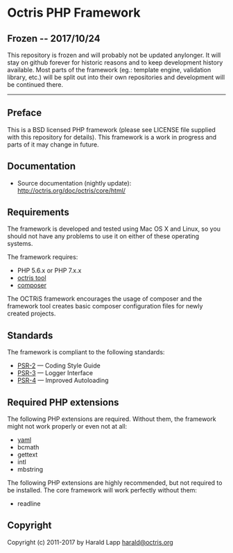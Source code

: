 # Octris PHP Framework

## Frozen -- 2017/10/24

This repository is frozen and will probably not be updated anylonger. It will stay on github
forever for historic reasons and to keep development history available. Most parts of the framework
(eg.: template engine, validation library, etc.) will be split out into their own repositories and
development will be continued there.

---

## Preface

This is a BSD licensed PHP framework (please see LICENSE file supplied with this repository
for details). This framework is a work in progress and parts of it may change in future.

## Documentation

* Source documentation (nightly update): http://octris.org/doc/octris/core/html/

## Requirements

The framework is developed and tested using Mac OS X and Linux, so you should not
have any problems to use it on either of these operating systems.

The framework requires:

*   PHP 5.6.x or PHP 7.x.x
*   [octris tool](https://github.com/octris/octris/releases)
*   [composer](https://getcomposer.org/)

The OCTRiS framework encourages the usage of composer and the framework tool creates basic composer
configuration files for newly created projects.

## Standards

The framework is compliant to the following standards:

* [PSR-2](http://www.php-fig.org/psr/psr-2/) &mdash; Coding Style Guide
* [PSR-3](http://www.php-fig.org/psr/psr-3/) &mdash; Logger Interface
* [PSR-4](http://www.php-fig.org/psr/psr-4/) &mdash; Improved Autoloading

## Required PHP extensions

The following PHP extensions are required. Without them, the framework might not work properly or
even not at all:

*   [yaml](http://pecl.php.net/package/yaml)
*   bcmath
*   gettext
*   intl
*   mbstring

The following PHP extensions are highly recommended, but not required to be installed. The core
framework will work perfectly without them:

*   readline

## Copyright

Copyright (c) 2011-2017 by Harald Lapp <harald@octris.org>
